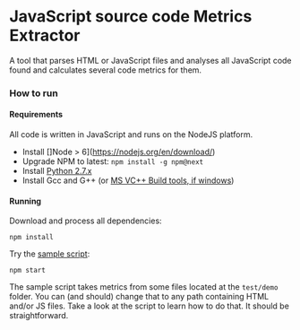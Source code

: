# JavaScript source code Metrics Extractor

A tool that parses HTML or JavaScript files and analyses all JavaScript
code found and calculates several code metrics for them.

### How to run

#### Requirements

All code is written in JavaScript and runs on the NodeJS platform.

- Install []Node > 6](https://nodejs.org/en/download/)
- Upgrade NPM to latest: `npm install -g npm@next`
- Install [Python 2.7.x](https://www.python.org/download/releases/2.7/)
- Install Gcc and G++ (or [MS VC++ Build tools, if windows](acdcjunior.github.io/node-gyp-windows.html))

#### Running

Download and process all dependencies:
 
    npm install
    
Try the [sample script](src/index.js):

    npm start
    
The sample script takes metrics from some files located at the `test/demo` folder.
You can (and should) change that to any path containing HTML and/or JS files.
Take a look at the script to learn how to do that. It should be straightforward.